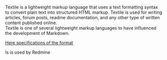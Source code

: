 
Textile is a lightweight markup language that uses a text formatting syntax to convert plain text into structured HTML markup. Textile is used for writing articles, forum posts, readme documentation, and any other type of written content published online.  
Textile is one of several lightweight markup languages to have influenced the development of Markdown.  


[Here specifications of the format](https://textile-lang.com)  

Is is used by Redmine

